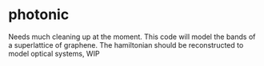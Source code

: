# photonic


Needs much cleaning up at the moment. This code will model the bands of a superlattice of graphene. The hamiltonian should be reconstructed to model optical systems, WIP
